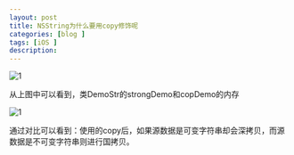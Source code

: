 ```yaml
---
layout: post
title: NSString为什么要用copy修饰呢
categories: [blog ]
tags: [iOS ]
description: 
---
```


![1](http://zhangdadi.github.io/image/copy/1.png)

从上图中可以看到，类DemoStr的strongDemo和copDemo的内存

![1](http://zhangdadi.github.io/image/copy/2.png)

通过对比可以看到：使用的copy后，如果源数据是可变字符串却会深拷贝，而源数据是不可变字符串则进行国拷贝。
